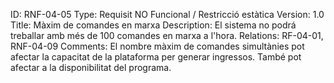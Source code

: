 ID: RNF-04-05
Type: Requisit NO Funcional / Restricció estàtica
Version: 1.0
Title: Màxim de comandes en marxa
Description: El sistema no podrá treballar amb més de 100 comandes en marxa a l'hora.
Relations: RF-04-01, RNF-04-09
Comments:  El nombre màxim de comandes simultànies pot afectar la capacitat de la plataforma per generar ingressos. També pot afectar a la disponibilitat del programa.
